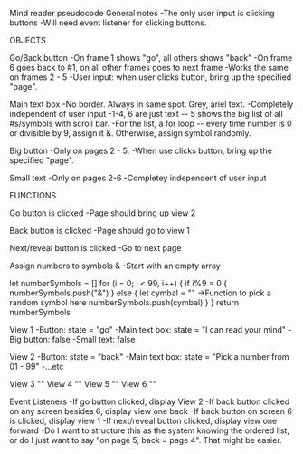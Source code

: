 Mind reader pseudocode 
General notes
-The only user input is clicking buttons
    -Will need event listener for clicking buttons. 

OBJECTS

Go/Back button
-On frame 1 shows "go", all others shows "back"
-On frame 6 goes back to #1, on all other frames goes to next frame
-Works the same on frames 2 - 5
-User input: when user clicks button, bring up the specified "page".

Main text box
-No border. Always in same spot. Grey, ariel text.
-Completely independent of user input 
-1-4, 6 are just text -- 5 shows the big list of all #s/symbols with scroll bar. 
    -For the list, a for loop -- every time number is 0 or divisible by 9, assign it &. Otherwise, assign symbol randomly. 

Big button
-Only on pages 2 - 5. 
-When use clicks button, bring up the specified "page". 

Small text
-Only on pages 2-6
-Completey independent of user input

FUNCTIONS

Go button is clicked
-Page should bring up view 2

Back button is clicked 
-Page should go to view 1

Next/reveal button is clicked 
-Go to next page 

Assign numbers to symbols &
-Start with an empty array 

let numberSymbols = []
for (i = 0; i < 99, i++) {
    if i%9 = 0 {
        numberSymbols.push("&")
    } else {
        let cymbal = ""
        ->Function to pick a random symbol here 
        numberSymbols.push(cymbal)
    }
}
return numberSymbols

View 1
-Button: state = "go"
-Main text box: state = "I can read your mind"
-Big button: false
-Small text: false

View 2
-Button: state = "back"
-Main text box: state = "Pick a number from 01 - 99"
-...etc

View 3
""
View 4
""
View 5
""
View 6
""

    
Event Listeners
-If go button clicked, display View 2
-If back button clicked on any screen besides 6, display view one back 
    -If back button on screen 6 is clicked, display view 1 
-If next/reveal button clicked, display view one forward
    -Do I want to structure this as the system knowing the ordered list, or do I just want to say "on page 5, back = page 4". That might be easier. 
